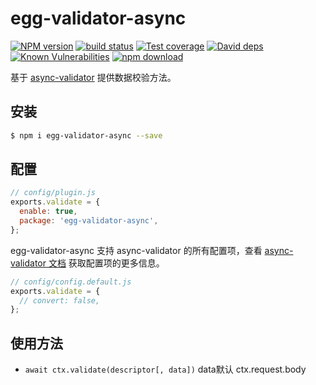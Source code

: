 # egg-validator-async

[![NPM version][npm-image]][npm-url]
[![build status][travis-image]][travis-url]
[![Test coverage][codecov-image]][codecov-url]
[![David deps][david-image]][david-url]
[![Known Vulnerabilities][snyk-image]][snyk-url]
[![npm download][download-image]][download-url]

[npm-image]: https://img.shields.io/npm/v/egg-validator-async.svg?style=flat-square

[npm-url]: https://npmjs.org/package/egg-validator-async

[travis-image]: https://img.shields.io/travis/zkboys/egg-validator-async.svg?style=flat-square

[travis-url]: https://travis-ci.org/zkboys/egg-validator-async

[codecov-image]: https://img.shields.io/codecov/c/github/zkboys/egg-validator-async.svg?style=flat-square

[codecov-url]: https://codecov.io/github/zkboys/egg-validator-async?branch=master

[david-image]: https://img.shields.io/david/zkboys/egg-validator-async.svg?style=flat-square

[david-url]: https://david-dm.org/zkboys/egg-validator-async

[snyk-image]: https://snyk.io/test/npm/egg-validator-async/badge.svg?style=flat-square

[snyk-url]: https://snyk.io/test/npm/egg-validator-async

[download-image]: https://img.shields.io/npm/dm/egg-validator-async.svg?style=flat-square

[download-url]: https://npmjs.org/package/egg-validator-async

基于 [async-validator](https://github.com/yiminghe/async-validator) 提供数据校验方法。

## 安装

```bash
$ npm i egg-validator-async --save
```

## 配置

```js
// config/plugin.js
exports.validate = {
  enable: true,
  package: 'egg-validator-async',
};
```

egg-validator-async 支持 async-validator 的所有配置项，查看 [async-validator 文档](https://github.com/yiminghe/async-validator) 获取配置项的更多信息。

```js
// config/config.default.js
exports.validate = {
  // convert: false,
};
```

## 使用方法

- `await ctx.validate(descriptor[, data])` data默认 ctx.request.body

